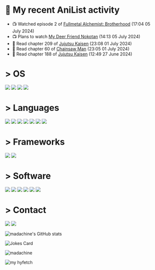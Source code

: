 # 🌸 My recent AniList activity

<!-- ANILIST_ACTIVITY:start -->

-   📺 Watched episode 2 of [Fullmetal Alchemist: Brotherhood](https://anilist.co/anime/5114) (17:04 05 July 2024)
-   📺 Plans to watch [My Deer Friend Nokotan](https://anilist.co/anime/175977) (14:13 05 July 2024)
-   📖 Read chapter 209 of [Jujutsu Kaisen](https://anilist.co/manga/101517) (23:08 01 July 2024)
-   📖 Read chapter 60 of [Chainsaw Man](https://anilist.co/manga/105778) (23:05 01 July 2024)
-   📖 Read chapter 188 of [Jujutsu Kaisen](https://anilist.co/manga/101517) (12:49 27 June 2024)

<!-- ANILIST_ACTIVITY:end -->

# > OS
![](https://img.shields.io/badge/Windows%2010-0078D6.svg?style=for-the-badge&logo=Windows-10&logoColor=white)
![](https://img.shields.io/badge/Linux-FCC624.svg?style=for-the-badge&logo=Linux&logoColor=black)
![](https://img.shields.io/badge/Arch%20Linux-1793D1.svg?style=for-the-badge&logo=Arch-Linux&logoColor=white)
![](https://img.shields.io/badge/Fedora-51A2DA.svg?style=for-the-badge&logo=Fedora&logoColor=white)
# > Languages 
![](https://img.shields.io/badge/CSS3-1572B6.svg?style=for-the-badge&logo=CSS3&logoColor=white)
![](https://img.shields.io/badge/HTML5-E34F26.svg?style=for-the-badge&logo=HTML5&logoColor=white)
![](https://img.shields.io/badge/Node.js-339933.svg?style=for-the-badge&logo=nodedotjs&logoColor=white)
![](https://img.shields.io/badge/Python-3776AB.svg?style=for-the-badge&logo=Python&logoColor=white)
![](https://img.shields.io/badge/Delphi-E62431.svg?style=for-the-badge&logo=Delphi&logoColor=white)
![](https://img.shields.io/badge/JavaScript-F7DF1E.svg?style=for-the-badge&logo=JavaScript&logoColor=black)
![](https://img.shields.io/badge/Rust-000000.svg?style=for-the-badge&logo=Rust&logoColor=white)
# > Frameworks
![](https://img.shields.io/badge/Tailwind%20CSS-06B6D4.svg?style=for-the-badge&logo=Tailwind-CSS&logoColor=white)
![](https://img.shields.io/badge/Astro-BC52EE.svg?style=for-the-badge&logo=Astro&logoColor=white)
# > Software
![](https://img.shields.io/badge/Godot%20Engine-478CBF.svg?style=for-the-badge&logo=Godot-Engine&logoColor=white)
![](https://img.shields.io/badge/Git-F05032.svg?style=for-the-badge&logo=Git&logoColor=white)
![](https://img.shields.io/badge/GNU%20Bash-4EAA25.svg?style=for-the-badge&logo=GNU-Bash&logoColor=white)
![](https://img.shields.io/badge/Visual%20Studio%20Code-007ACC.svg?style=for-the-badge&logo=Visual-Studio-Code&logoColor=white)
![](https://img.shields.io/badge/Sublime%20Text-FF9800.svg?style=for-the-badge&logo=Sublime-Text&logoColor=white)
![](https://img.shields.io/badge/RAD%20Studio-E62431.svg?style=for-the-badge&logo=RAD-Studio&logoColor=white)
# > Contact
[![](https://img.shields.io/badge/Proton%20Mail-6D4AFF.svg?style=for-the-badge&logo=Proton-Mail&logoColor=white)](mailto:optikcyberia@proton.me)
[![](https://img.shields.io/badge/X-000000.svg?style=for-the-badge&logo=X&logoColor=white)](https://x.com/madachine)

![madachine's GitHub stats](https://github-readme-stats.vercel.app/api?username=madachine&show_icons=true&bg_color=24273a&text_color=cad3f5&icon_color=c6a0f6&title_color=8bd5ca)

![Jokes Card](https://readme-jokes.vercel.app/api?hideBorder)

![madachine](https://count.getloli.com/get/@madachine)

![my hyfetch](https://github.com/madachine/madachine/assets/164869064/c558b9ae-86d5-4617-8f45-89ae9bb40d56)

